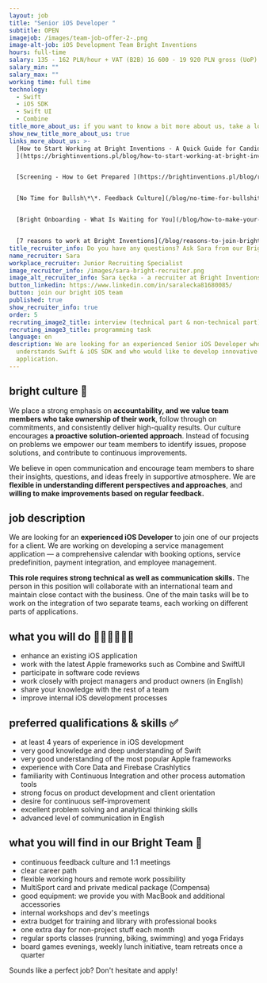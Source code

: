 ```yaml
---
layout: job
title: "Senior iOS Developer "
subtitle: OPEN
imagejob: /images/team-job-offer-2-.png
image-alt-job: iOS Development Team Bright Inventions
hours: full-time
salary: 135 - 162 PLN/hour + VAT (B2B) 16 600 - 19 920 PLN gross (UoP)
salary_min: ""
salary_max: ""
working time: full time
technology:
  - Swift
  - iOS SDK
  - Swift UI
  - Combine
title_more_about_us: if you want to know a bit more about us, take a look below 🙋🏻‍♀️🙋🏻‍♂️
show_new_title_more_about_us: true
links_more_about_us: >-
  [How to Start Working at Bright Inventions - A Quick Guide for Candidates
  ](https://brightinventions.pl/blog/how-to-start-working-at-bright-inventions-a-quick-guide-for-candidates/)


  [Screening - How to Get Prepared ](https://brightinventions.pl/blog/recruitment-screening-what-is-it-for/)


  [No Time for Bullsh\*\*. Feedback Culture](/blog/no-time-for-bullshit-feedback-culture/)\


  [Bright Onboarding - What Is Waiting for You](/blog/how-to-make-your-onboarding-bright)


  [7 reasons to work at Bright Inventions](/blog/reasons-to-join-bright)
title_recruiter_info: Do you have any questions? Ask Sara from our Bright team!
name_recruiter: Sara
workplace_recruiter: Junior Recruiting Specialist
image_recruiter_info: /images/sara-bright-recruiter.png
image_alt_recruiter_info: Sara Łęcka - a recruiter at Bright Inventions
button_linkedin: https://www.linkedin.com/in/saralecka81680085/
button: join our bright iOS team
published: true
show_recruiter_info: true
order: 5
recruting_image2_title: interview (technical part & non-technical part)
recruting_image3_title: programming task
language: en
description: We are looking for an experienced Senior iOS Developer who
  understands Swift & iOS SDK and who would like to develop innovative iOS ePOS
  application.
---
```

## bright culture 🧡

We place a strong emphasis on **accountability, and we value team members who take ownership of their work**, follow through on commitments, and consistently deliver high-quality results. Our culture encourages **a proactive solution-oriented approach**. Instead of focusing on problems we empower our team members to identify issues, propose solutions, and contribute to continuous improvements. 

We believe in open communication and encourage team members to share their insights, questions, and ideas freely in supportive atmosphere. We are **flexible in understanding different perspectives and approaches**, and **willing to make improvements based on regular feedback.**

## job description

We are looking for an **experienced iOS Developer** to join one of our projects for a client. We are working on developing a service management application — a comprehensive calendar with booking options, service predefinition, payment integration, and employee management.

**This role requires strong technical as well as communication skills.** The person in this position will collaborate with an international team and maintain close contact with the business. One of the main tasks will be to work on the integration of two separate teams, each working on different parts of applications.

## what you will do 👩🏻‍💻🧑🏻‍💻

* enhance an existing iOS application
* work with the latest Apple frameworks such as Combine and SwiftUI
* participate in software code reviews
* work closely with project managers and product owners (in English)
* share your knowledge with the rest of a team
* improve internal iOS development processes

## preferred qualifications & skills ✅

* at least 4 years of experience in iOS development
* very good knowledge and deep understanding of Swift
* very good understanding of the most popular Apple frameworks
* experience with Core Data and Firebase Crashlytics
* familiarity with Continuous Integration and other process automation tools
* strong focus on product development and client orientation
* desire for continuous self-improvement
* excellent problem solving and analytical thinking skills
* advanced level of communication in English

## **what you will find in our Bright Team 🧡**

* continuous feedback culture and 1:1 meetings 
* clear career path
* flexible working hours and remote work possibility
* MultiSport card and private medical package (Compensa)
* good equipment: we provide you with MacBook and additional accessories
* internal workshops and dev's meetings 
* extra budget for training and library with professional books
* one extra day for non-project stuff each month
* regular sports classes (running, biking, swimming) and yoga Fridays
* board games evenings, weekly lunch initiative, team retreats once a quarter

Sounds like a perfect job? Don't hesitate and apply!
